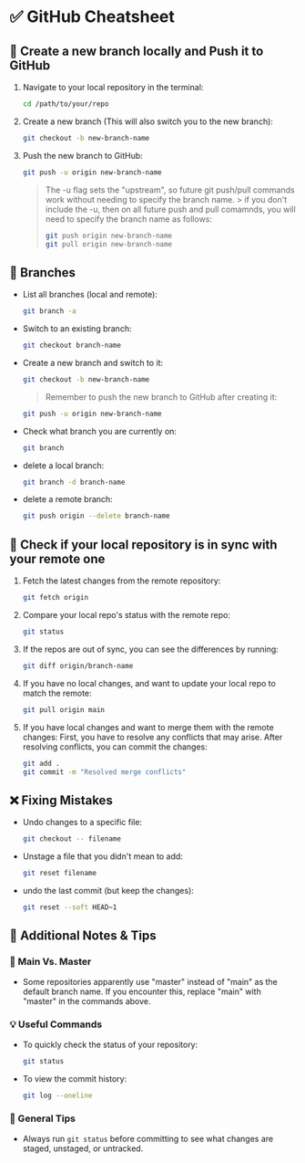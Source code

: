 # ✅ GitHub Cheatsheet
## 🚀 Create a new branch locally and Push it to GitHub

1. Navigate to your local repository in the terminal:
    ```bash
    cd /path/to/your/repo
    ```
2. Create a new branch (This will also switch you to the new branch):
    ```bash
    git checkout -b new-branch-name
    ```

3. Push the new branch to GitHub:
    ```bash
    git push -u origin new-branch-name
    ```
    > The -u flag sets the "upstream", so future git push/pull commands work without needing to specify the branch name.
        > if you don't include the -u, then on all future push and pull comamnds, you will need to specify the branch name as follows:
    > 
    >    ```bash
    >    git push origin new-branch-name
    >    git pull origin new-branch-name
    >    ```

## 🪾 Branches

*  List all branches (local and remote):
    ```bash
    git branch -a
    ```

* Switch to an existing branch:
    ```bash
    git checkout branch-name
    ```

* Create a new branch and switch to it:
    ```bash
    git checkout -b new-branch-name
    ```
    > Remember to push the new branch to GitHub after creating it:
    ```bash
    git push -u origin new-branch-name
    ```

* Check what branch you are currently on:
    ```bash
    git branch
    ```

* delete a local branch:
    ```bash
    git branch -d branch-name
    ```

* delete a remote branch:
    ```bash
    git push origin --delete branch-name
    ```


## 🔄 Check if your local repository is in sync with your remote one

1. Fetch the latest changes from the remote repository:
    ```bash
    git fetch origin
    ```

2. Compare your local repo's status with the remote repo:
    ```bash
    git status
    ```

3. If the repos are out of sync, you can see the differences by running:
    ```bash
    git diff origin/branch-name
    ```

4. If you have no local changes, and want to update your local repo to match the remote:
    ```bash
    git pull origin main
    ```

5. If you have local changes and want to merge them with the remote changes:
    First, you have to resolve any conflicts that may arise. After resolving conflicts, you can commit the changes:
    ```bash
    git add .
    git commit -m "Resolved merge conflicts"
    ```

## ❌ Fixing Mistakes

* Undo changes to a specific file:
    ```bash
    git checkout -- filename
    ```

* Unstage a file that you didn't mean to add:
    ```bash
    git reset filename
    ```

* undo the last commit (but keep the changes):
    ```bash
    git reset --soft HEAD~1
    ```

## 📝 Additional Notes & Tips

### 🧭 Main Vs. Master
* Some repositories apparently use "master" instead of "main" as the default branch name. If you encounter this, replace "main" with "master" in the commands above.

### 💡 Useful Commands
* To quickly check the status of your repository:
    ```bash
    git status
    ```

* To view the commit history:
    ```bash
    git log --oneline
    ```

### 🧠 General Tips
* Always run `git status` before committing to see what changes are staged, unstaged, or untracked.
